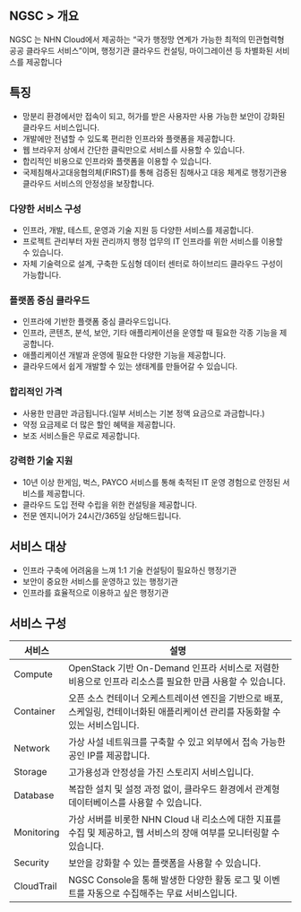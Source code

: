 ## NGSC > 개요
 NGSC 는 NHN Cloud에서 제공하는 “국가 행정망 연계가 가능한 최적의 민관협력형 공공 클라우드 서비스”이며, 행정기관 클라우드 컨설팅, 마이그레이션 등 차별화된 서비스를 제공합니다 

## 특징
- 망분리 환경에서만 접속이 되고, 허가를 받은 사용자만 사용 가능한 보안이 강화된 클라우드 서비스입니다.
- 개발에만 전념할 수 있도록 편리한 인프라와 플랫폼을 제공합니다.
- 웹 브라우저 상에서 간단한 클릭만으로 서비스를 사용할 수 있습니다.
- 합리적인 비용으로 인프라와 플랫폼을 이용할 수 있습니다.
- 국제침해사고대응협의체(FIRST)를 통해 검증된 침해사고 대응 체계로 행정기관용 클라우드 서비스의 안정성을 보장합니다.

### 다양한 서비스 구성
- 인프라, 개발, 테스트, 운영과 기술 지원 등 다양한 서비스를 제공합니다.
- 프로젝트 관리부터 자원 관리까지 행정 업무의 IT 인프라를 위한 서비스를 이용할 수 있습니다.
- 자체 기술력으로 설계, 구축한 도심형 데이터 센터로 하이브리드 클라우드 구성이 가능합니다.

### 플랫폼 중심 클라우드
- 인프라에 기반한 플랫폼 중심 클라우드입니다.
- 인프라, 콘텐츠, 분석, 보안, 기타 애플리케이션을 운영할 때 필요한 각종 기능을 제공합니다.
- 애플리케이션 개발과 운영에 필요한 다양한 기능을 제공합니다.
- 클라우드에서 쉽게 개발할 수 있는 생태계를 만들어갈 수 있습니다.

### 합리적인 가격
- 사용한 만큼만 과금됩니다.(일부 서비스는 기본 정액 요금으로 과금합니다.)
- 약정 요금제로 더 많은 할인 혜택을 제공합니다.
- 보조 서비스들은 무료로 제공합니다.

### 강력한 기술 지원
- 10년 이상 한게임, 벅스, PAYCO 서비스를 통해 축적된 IT 운영 경험으로 안정된 서비스를 제공합니다.
- 클라우드 도입 전략 수립을 위한 컨설팅을 제공합니다.
- 전문 엔지니어가 24시간/365일 상담해드립니다.

## 서비스 대상
- 인프라 구축에 어려움을 느껴 1:1 기술 컨설팅이 필요하신 행정기관
- 보안이 중요한 서비스를 운영하고 있는 행정기관
- 인프라를 효율적으로 이용하고 싶은 행정기관

## 서비스 구성
| 서비스 | 설명 |
| --- | --- |
| Compute | OpenStack 기반 On-Demand 인프라 서비스로 저렴한 비용으로 인프라 리소스를 필요한 만큼 사용할 수 있습니다. |
| Container | 오픈 소스 컨테이너 오케스트레이션 엔진을 기반으로 배포, 스케일링, 컨테이너화된 애플리케이션 관리를 자동화할 수 있는 서비스입니다. |
| Network | 가상 사설 네트워크를 구축할 수 있고 외부에서 접속 가능한 공인 IP를 제공합니다. |
| Storage | 고가용성과 안정성을 가진 스토리지 서비스입니다. |
| Database | 복잡한 설치 및 설정 과정 없이, 클라우드 환경에서 관계형 데이터베이스를 사용할 수 있습니다. |
| Monitoring | 가상 서버를 비롯한 NHN Cloud 내 리소스에 대한 지표를 수집 및 제공하고, 웹 서비스의 장애 여부를 모니터링할 수 있습니다. |
| Security | 보안을 강화할 수 있는 플랫폼을 사용할 수 있습니다. |
| CloudTrail | NGSC Console을 통해 발생한 다양한 활동 로그 및 이벤트를 자동으로 수집해주는 무료 서비스입니다. |